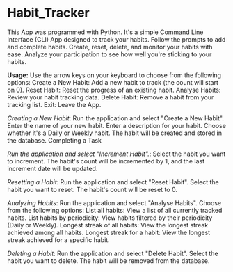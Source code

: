 # Habit_Tracker

This App was programmed with Python. It's a simple Command Line Interface (CLI) App designed to track your habits. Follow the prompts to add and complete habits. Create, reset, delete, and monitor your habits with ease. Analyze your participation to see how well you're sticking to your habits.

**Usage:**
Use the arrow keys on your keyboard to choose from the following options:
  Create a New Habit: Add a new habit to track (the count will start on 0).
  Reset Habit: Reset the progress of an existing habit.
  Analyse Habits: Review your habit tracking data.
  Delete Habit: Remove a habit from your tracking list.
  Exit: Leave the App.

_Creating a New Habit_:
  Run the application and select "Create a New Habit".
  Enter the name of your new habit.
  Enter a description for your habit.
  Choose whether it's a Daily or Weekly habit.
  The habit will be created and stored in the database.
  Completing a Task
  
_Run the application and select "Increment Habit"._:
  Select the habit you want to increment.
  The habit's count will be incremented by 1, and the last increment date will be updated.
  
_Resetting a Habit_:
  Run the application and select "Reset Habit".
  Select the habit you want to reset.
  The habit's count will be reset to 0.
  
_Analyzing Habits_:
  Run the application and select "Analyse Habits".
  Choose from the following options:
    List all habits: View a list of all currently tracked habits.
    List habits by periodicity: View habits filtered by their periodicity (Daily or Weekly).
    Longest streak of all habits: View the longest streak achieved among all habits.
    Longest streak for a habit: View the longest streak achieved for a specific habit.

_Deleting a Habit_:  Run the application and select "Delete Habit". Select the habit you want to delete. The habit will be removed from the database.
  
